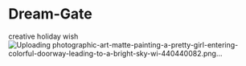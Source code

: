 # Dream-Gate
creative holiday wish 
![Uploading photographic-art-matte-painting-a-pretty-girl-entering-colorful-doorway-leading-to-a-bright-sky-wi-440440082.png…]()
